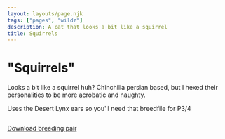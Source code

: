 ```yaml
---
layout: layouts/page.njk
tags: ["pages", "wildz"]
description: A cat that looks a bit like a squirrel
title: Squirrels
---
```

# "Squirrels"
Looks a bit like a squirrel huh? Chinchilla persian based, but I hexed their personalities to be more acrobatic and naughty.

Uses the Desert Lynx ears so you'll need that breedfile for P3/4

<img srcset="https://cdn.glitch.com/e8c48446-7221-44a1-aabd-d809cd1d1e34%2FSquirrel.png?v=1629340534059 2x">


[Download breeding pair](https://cdn.glitch.com/e8c48446-7221-44a1-aabd-d809cd1d1e34%2Fsql.zip?v=1629340610080)
